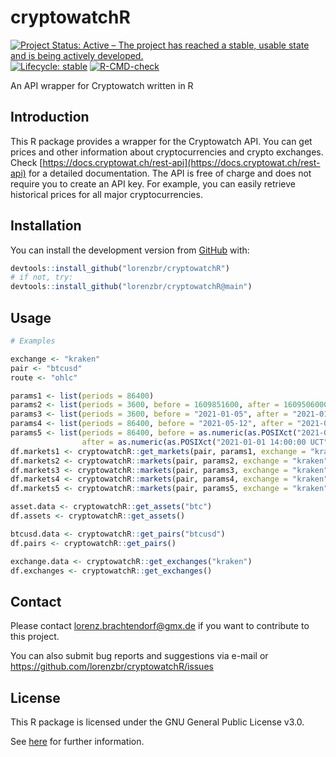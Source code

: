 # cryptowatchR

<!-- badges: start -->

[![Project Status: Active – The project has reached a stable, usable state and is being actively developed.](https://www.repostatus.org/badges/latest/active.svg)](https://www.repostatus.org/#active)
[![Lifecycle:
stable](https://img.shields.io/badge/lifecycle-stable-green.svg)](https://lifecycle.r-lib.org/articles/stages.html#stable-1)
[![R-CMD-check](https://github.com/lorenzbr/cryptowatchR/workflows/R-CMD-check/badge.svg)](https://github.com/lorenzbr/cryptowatchR/actions)
<!-- badges: end -->

An API wrapper for Cryptowatch written in R


## Introduction

This R package provides a wrapper for the Cryptowatch API. You can get prices and other information about cryptocurrencies and crypto exchanges. Check [https://docs.cryptowat.ch/rest-api](https://docs.cryptowat.ch/rest-api) for a detailed documentation. The API is free of charge and does not require you to create an API key. For example, you can easily retrieve historical prices for all major cryptocurrencies.


## Installation

You can install the development version from
[GitHub](https://github.com/) with:

```R
devtools::install_github("lorenzbr/cryptowatchR")
# if not, try:
devtools::install_github("lorenzbr/cryptowatchR@main")
```


## Usage

```R
# Examples

exchange <- "kraken"
pair <- "btcusd"
route <- "ohlc"

params1 <- list(periods = 86400)
params2 <- list(periods = 3600, before = 1609851600, after = 1609506000)
params3 <- list(periods = 3600, before = "2021-01-05", after = "2021-01-01")
params4 <- list(periods = 86400, before = "2021-05-12", after = "2021-01-01")
params5 <- list(periods = 86400, before = as.numeric(as.POSIXct("2021-05-12 14:00:00 UCT")),
                after = as.numeric(as.POSIXct("2021-01-01 14:00:00 UCT")))
df.markets1 <- cryptowatchR::get_markets(pair, params1, exchange = "kraken", route = "ohlc")
df.markets2 <- cryptowatchR::markets(pair, params2, exchange = "kraken", route = "ohlc", datetime = FALSE)
df.markets3 <- cryptowatchR::markets(pair, params3, exchange = "kraken", route = "ohlc", datetime = TRUE)
df.markets4 <- cryptowatchR::markets(pair, params4, exchange = "kraken", route = "ohlc", datetime = TRUE)
df.markets5 <- cryptowatchR::markets(pair, params5, exchange = "kraken", route = "ohlc", datetime = FALSE)

asset.data <- cryptowatchR::get_assets("btc")
df.assets <- cryptowatchR::get_assets()

btcusd.data <- cryptowatchR::get_pairs("btcusd")
df.pairs <- cryptowatchR::get_pairs()

exchange.data <- cryptowatchR::get_exchanges("kraken")
df.exchanges <- cryptowatchR::get_exchanges()
```


## Contact

Please contact <lorenz.brachtendorf@gmx.de> if you want to contribute to this project.

You can also submit bug reports and suggestions via e-mail or <https://github.com/lorenzbr/cryptowatchR/issues> 


## License

This R package is licensed under the GNU General Public License v3.0.

See [here](https://github.com/lorenzbr/cryptowatchR/blob/main/LICENSE) for further information.

